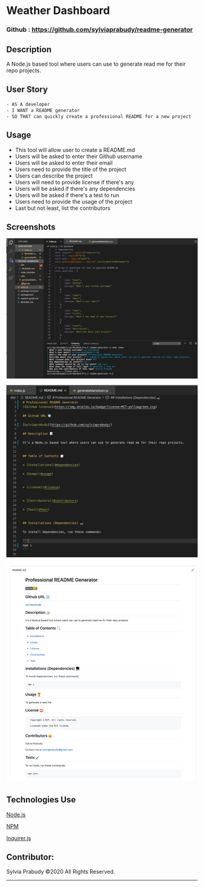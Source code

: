 # Weather Dashboard

### Github : https://github.com/sylviaprabudy/readme-generator

## Description
A Node.js based tool where users can use to generate read me for their repo projects.

## User Story
```
- AS A developer
- I WANT a README generator
- SO THAT can quickly create a professional README for a new project
```


## Usage
- This tool will allow user to create a README.md
- Users will be asked to enter their Github username
- Users will be asked to enter their email
- Users need to provide the title of the project
- Users can describe the project
- Users will need to provide license if there's any
- Users will be asked if there's any dependencies
- Users will be asked if there's a test to run
- Users need to provide the usage of the project
- Last but not least, list the contributors


## Screenshots
![](assets/img/terminal-vscode.png)

![](assets/img/readme-vscode.png)

![](assets/img/ready-readme.jpg)

## Technologies Use
<p><a href="https://nodejs.org/">Node.js</a></p>
<p><a href="https://www.npmjs.com/">NPM</a></p>
<p><a href="https://www.npmjs.com/package/inquirer">Inquirer.js</a></p>

## Contributor:
Sylvia Prabudy ©2020 All Rights Reserved.
- - -

